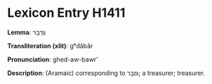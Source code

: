 # Lexicon Entry H1411

**Lemma**: גְּדָבָר

**Transliteration (xlit)**: gᵉdâbâr

**Pronunciation**: ghed-aw-bawr'

**Description**:
(Aramaic) corresponding to גִּזְבָּר; a treasurer; treasurer.
